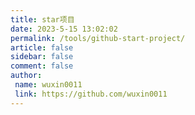 ```yaml
---
title: star项目
date: 2023-5-15 13:02:02
permalink: /tools/github-start-project/
article: false
sidebar: false
comment: false
author:
 name: wuxin0011
 link: https://github.com/wuxin0011
---
```


<ClientOnly>
 <GithubStar/>
</ClientOnly>

<script>
import GithubStar from '../.vuepress/tools/GithubStar.vue'


export default {
    components:{
     GithubStar
    }
}
</script>
